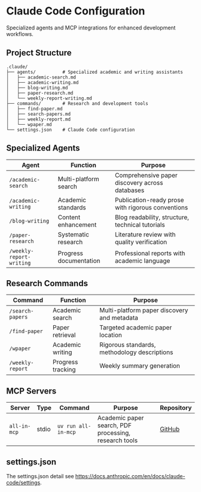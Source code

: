 # Claude Code Configuration

Specialized agents and MCP integrations for enhanced development workflows.

## Project Structure

```
.claude/
├── agents/          # Specialized academic and writing assistants
│   ├── academic-search.md
│   ├── academic-writing.md
│   ├── blog-writing.md
│   ├── paper-research.md
│   └── weekly-report-writing.md
├── commands/        # Research and development tools
│   ├── find-paper.md
│   ├── search-papers.md
│   ├── weekly-report.md
│   └── wpaper.md
└── settings.json    # Claude Code configuration
```

## Specialized Agents

| Agent                    | Function               | Purpose                                           |
| ------------------------ | ---------------------- | ------------------------------------------------- |
| `/academic-search`       | Multi-platform search  | Comprehensive paper discovery across databases    |
| `/academic-writing`      | Academic standards     | Publication-ready prose with rigorous conventions |
| `/blog-writing`          | Content enhancement    | Blog readability, structure, technical tutorials  |
| `/paper-research`        | Systematic research    | Literature review with quality verification       |
| `/weekly-report-writing` | Progress documentation | Professional reports with academic language       |

## Research Commands

| Command          | Function          | Purpose                                      |
| ---------------- | ----------------- | -------------------------------------------- |
| `/search-papers` | Academic search   | Multi-platform paper discovery and metadata  |
| `/find-paper`    | Paper retrieval   | Targeted academic paper location             |
| `/wpaper`        | Academic writing  | Rigorous standards, methodology descriptions |
| `/weekly-report` | Progress tracking | Weekly summary generation                    |

## MCP Servers

| Server       | Type  | Command             | Purpose                                               | Repository                                              |
| ------------ | ----- | ------------------- | ----------------------------------------------------- | ------------------------------------------------------- |
| `all-in-mcp` | stdio | `uv run all-in-mcp` | Academic paper search, PDF processing, research tools | [GitHub](https://github.com/jiahaoxiang2000/all-in-mcp) |

## settings.json

The settings.json detail see https://docs.anthropic.com/en/docs/claude-code/settings.
